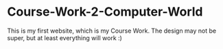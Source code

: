 # Course-Work-2-Computer-World
This is my first website, which is my Course Work.
The design may not be super, but at least everything will work :)
